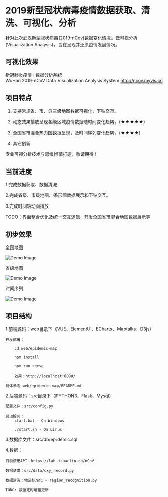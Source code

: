 
# 2019新型冠状病毒疫情数据获取、清洗、可视化、分析

针对此次武汉新型冠状病毒(2019-nCov)数据变化情况，做可视分析(Visualization Analysis)，旨在呈现并还原疫情发展情况。

## 可视化效果

[新冠肺炎疫情 · 数据分析系统](http://ncov.myvis.cn)  
	WuHan 2019-nCoV Data Visualization Analysis System		http://ncov.myvis.cn

	

## 项目特点

1. 支持常规省、市、县三级地图数据可视化，下钻交互。

2. 动态效果播放呈现各级区域疫情数据随时间变化趋势。(★★★★★)

3. 全国省市混合热力图数据呈现，及时间序列变化趋势。(★★★★)

4. 其它创新

专业可视分析技术与思维倾情打造，敬请期待！

## 当前进度

1.完成数据获取、数据清洗

2.完成省级、市级地图、条形图数据展示和下钻交互。

3.完成时间轴动画播放

TODO：界面整合优化及统一交互逻辑，开发全国省市混合地图数据展示等


## 初步效果

全国地图

![Demo Image](https://github.com/simonblowsnow/2019-ncov-vis/blob/master/web/epidemic-map/image/demo.png)

省级地图

![Demo Image](https://github.com/simonblowsnow/2019-ncov-vis/blob/master/web/epidemic-map/image/demo4.png)

时间序列

![Demo Image](https://github.com/simonblowsnow/2019-ncov-vis/blob/master/web/epidemic-map/image/demo3.png)



## 项目结构

1.前端源码：web目录下（VUE、ElementUI、ECharts、Maptalks、D3js）

	开发部署：
		
		cd web/epidemic-map
		
		npm install
		
		npm run serve
		
		效果：http://localhost:8080/
		
	具体参考 web/epidemic-map/README.md
	
	

2.后端源码：src目录下（PYTHON3、Flask、Mysql）

	配置文件：src/config.py	
	
	启动服务：
		start.bat - On Windows
		
		./start.sh - On Linux
		

3.数据库文件：src/db/epidemic.sql

4.数据：

	目前使用API：https://lab.isaaclin.cn/nCoV
	
	数据请求：src/data/dxy_record.py
	
	数据清洗：地区标准化 - region_recognition.py
	
	TODO: 数据定时增量更新
